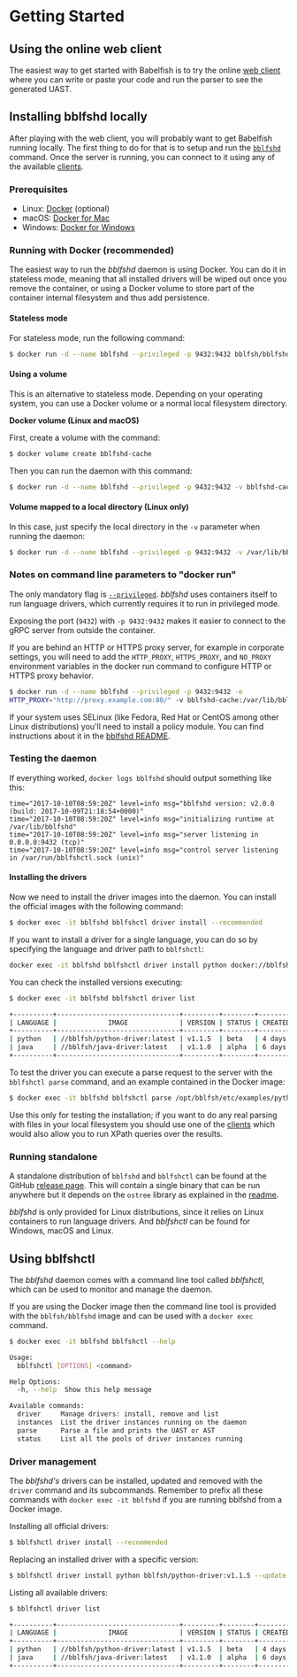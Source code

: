 # Getting Started

## Using the online web client

The easiest way to get started with Babelfish is to try the online [web client](http://dashboard.bblf.sh/) where you can write or paste your code and run the parser to see the generated UAST.

## Installing bblfshd locally

After playing with the web client, you will probably want to get Babelfish running locally. The first thing to do for that is to setup and run the [`bblfshd`](https://github.com/bblfsh/bblfshd) command. Once the server is running, you can connect to it using any of the available [clients](clients.md).

### Prerequisites

* Linux: [Docker](https://www.docker.com/community-edition) \(optional\)
* macOS: [Docker for Mac](https://www.docker.com/docker-mac)
* Windows: [Docker for Windows](https://www.docker.com/docker-windows)

### Running with Docker \(recommended\)

The easiest way to run the _bblfshd_ daemon is using Docker. You can do it in stateless mode, meaning that all installed drivers will be wiped out once you remove the container, or using a Docker volume to store part of the container internal filesystem and thus add persistence.

#### Stateless mode

For stateless mode, run the following command:

```bash
$ docker run -d --name bblfshd --privileged -p 9432:9432 bblfsh/bblfshd
```

#### Using a volume

This is an alternative to stateless mode. Depending on your operating system, you can use a Docker volume or a normal local filesystem directory.

**Docker volume \(Linux and macOS\)**

First, create a volume with the command:

```bash
$ docker volume create bblfshd-cache
```

Then you can run the daemon with this command:

```bash
$ docker run -d --name bblfshd --privileged -p 9432:9432 -v bblfshd-cache:/var/lib/bblfshd bblfsh/bblfshd
```

#### Volume mapped to a local directory \(Linux only\)

In this case, just specify the local directory in the `-v` parameter when running the daemon:

```bash
$ docker run -d --name bblfshd --privileged -p 9432:9432 -v /var/lib/bblfshd:/var/lib/bblfshd bblfsh/bblfshd
```

### Notes on command line parameters to "docker run"

The only mandatory flag is [`--privileged`](https://docs.docker.com/engine/reference/run/#runtime-privilege-and-linux-capabilities). _bblfshd_ uses containers itself to run language drivers, which currently requires it to run in privileged mode.

Exposing the port \(`9432`\) with `-p 9432:9432` makes it easier to connect to the gRPC server from outside the container.

If you are behind an HTTP or HTTPS proxy server, for example in corporate settings, you will need to add the `HTTP_PROXY`, `HTTPS_PROXY`, and `NO_PROXY` environment variables in the docker run command to configure HTTP or HTTPS proxy behavior.

```bash
$ docker run -d --name bblfshd --privileged -p 9432:9432 -e
HTTP_PROXY="http://proxy.example.com:80/" -v bblfshd-cache:/var/lib/bblfshd bblfsh/bblfshd
```

If your system uses SELinux \(like Fedora, Red Hat or CentOS among other Linux distributions\) you'll need to install a policy module. You can find instructions about it in the [bblfshd README](https://github.com/bblfsh/bblfshd#selinux).

### Testing the daemon

If everything worked, `docker logs bblfshd` should output something like this:

```text
time="2017-10-10T08:59:20Z" level=info msg="bblfshd version: v2.0.0 (build: 2017-10-09T21:18:54+0000)"
time="2017-10-10T08:59:20Z" level=info msg="initializing runtime at /var/lib/bblfshd"
time="2017-10-10T08:59:20Z" level=info msg="server listening in 0.0.0.0:9432 (tcp)"
time="2017-10-10T08:59:20Z" level=info msg="control server listening in /var/run/bblfshctl.sock (unix)"
```

#### Installing the drivers

Now we need to install the driver images into the daemon. You can install the official images with the following command:

```bash
$ docker exec -it bblfshd bblfshctl driver install --recommended
```

If you want to install a driver for a single language, you can do so by specifying the language and driver path to `bblfshctl`:

```bash
docker exec -it bblfshd bblfshctl driver install python docker://bblfsh/python-driver:latest
```

You can check the installed versions executing:

```bash
$ docker exec -it bblfshd bblfshctl driver list
```

```bash
+----------+-------------------------------+---------+--------+---------+--------+-----+-------------+
| LANGUAGE |             IMAGE             | VERSION | STATUS | CREATED |   OS   | GO  |   NATIVE    |
+----------+-------------------------------+---------+--------+---------+--------+-----+-------------+
| python   | //bblfsh/python-driver:latest | v1.1.5  | beta   | 4 days  | alpine | 1.8 | 3.6.2       |
| java     | //bblfsh/java-driver:latest   | v1.1.0  | alpha  | 6 days  | alpine | 1.8 | 8.131.11-r2 |
+----------+-------------------------------+---------+--------+---------+--------+-----+-------------+
```

To test the driver you can execute a parse request to the server with the `bblfshctl parse` command, and an example contained in the Docker image:

```bash
$ docker exec -it bblfshd bblfshctl parse /opt/bblfsh/etc/examples/python.py
```

Use this only for testing the installation; if you want to do any real parsing with files in your local filesystem you should use one of the [clients](clients.md) which would also allow you to run XPath queries over the results.

### Running standalone

A standalone distribution of `bblfshd` and `bblfshctl` can be found at the GitHub [release page](https://github.com/bblfsh/bblfshd/releases). This will contain a single binary that can be run anywhere but it depends on the `ostree` library as explained in the [readme](https://github.com/bblfsh/bblfshd#dependencies).

_bblfshd_ is only provided for Linux distributions, since it relies on Linux containers to run language drivers. And _bblfshctl_ can be found for Windows, macOS and Linux.

## Using bblfshctl

The _bblfshd_ daemon comes with a command line tool called _bblfshctl_, which can be used to monitor and manage the daemon.

If you are using the Docker image then the command line tool is provided with the `bblfsh/bblfshd` image and can be used with a `docker exec` command.

```bash
$ docker exec -it bblfshd bblfshctl --help
```

```bash
Usage:
  bblfshctl [OPTIONS] <command>

Help Options:
  -h, --help  Show this help message

Available commands:
  driver     Manage drivers: install, remove and list
  instances  List the driver instances running on the daemon
  parse      Parse a file and prints the UAST or AST
  status     List all the pools of driver instances running
```

### Driver management

The _bblfshd's_ drivers can be installed, updated and removed with the `driver` command and its subcommands. Remember to prefix all these commands with `docker exec -it bblfshd` if you are running bblfshd from a Docker image.

Installing all official drivers:

```bash
$ bblfshctl driver install --recommended
```

Replacing an installed driver with a specific version:

```bash
$ bblfshctl driver install python bblfsh/python-driver:v1.1.5 --update
```

Listing all available drivers:

```bash
$ bblfshctl driver list
```

```bash
+----------+-------------------------------+---------+--------+---------+--------+-----+-------------+
| LANGUAGE |             IMAGE             | VERSION | STATUS | CREATED |   OS   | GO  |   NATIVE    |
+----------+-------------------------------+---------+--------+---------+--------+-----+-------------+
| python   | //bblfsh/python-driver:latest | v1.1.5  | beta   | 4 days  | alpine | 1.8 | 3.6.2       |
| java     | //bblfsh/java-driver:latest   | v1.1.0  | alpha  | 6 days  | alpine | 1.8 | 8.131.11-r2 |
+----------+-------------------------------+---------+--------+---------+--------+-----+-------------+
```

